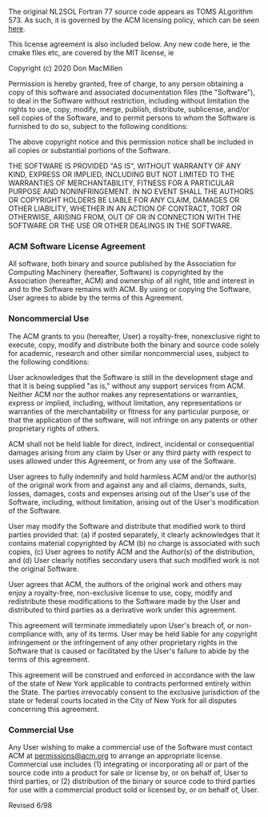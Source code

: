 The original NL2SOL Fortran 77 source code appears as TOMS ALgorithm 573.
As such, it is governed by the ACM licensing policy, which can be seen
[here](http://www.acm.org/publications/policies/softwarecrnotice).

This license agreement is also included below. Any new code here, ie 
the cmake files etc, are covered by the MIT license, ie

Copyright (c) 2020 Don MacMillen

Permission is hereby granted, free of charge, to any person obtaining a copy
of this software and associated documentation files (the "Software"), to deal
in the Software without restriction, including without limitation the rights
to use, copy, modify, merge, publish, distribute, sublicense, and/or sell
copies of the Software, and to permit persons to whom the Software is
furnished to do so, subject to the following conditions:

The above copyright notice and this permission notice shall be included in
all copies or substantial portions of the Software.

THE SOFTWARE IS PROVIDED "AS IS", WITHOUT WARRANTY OF ANY KIND,
EXPRESS OR IMPLIED, INCLUDING BUT NOT LIMITED TO THE WARRANTIES OF
MERCHANTABILITY, FITNESS FOR A PARTICULAR PURPOSE AND
NONINFRINGEMENT. IN NO EVENT SHALL THE AUTHORS OR COPYRIGHT HOLDERS BE
LIABLE FOR ANY CLAIM, DAMAGES OR OTHER LIABILITY, WHETHER IN AN ACTION
OF CONTRACT, TORT OR OTHERWISE, ARISING FROM, OUT OF OR IN CONNECTION
WITH THE SOFTWARE OR THE USE OR OTHER DEALINGS IN THE SOFTWARE.

### ACM Software License Agreement

All software, both binary and source published by the Association for
Computing Machinery (hereafter, Software) is copyrighted by the
Association (hereafter, ACM) and ownership of all right, title and
interest in and to the Software remains with ACM. By using or copying
the Software, User agrees to abide by the terms of this Agreement.

### Noncommercial Use

The ACM grants to you (hereafter, User) a royalty-free, nonexclusive
right to execute, copy, modify and distribute both the binary and
source code solely for academic, research and other similar
noncommercial uses, subject to the following conditions:

User acknowledges that the Software is still in the development stage
and that it is being supplied "as is," without any support services
from ACM. Neither ACM nor the author makes any representations or
warranties, express or implied, including, without limitation, any
representations or warranties of the merchantability or fitness for
any particular purpose, or that the application of the software, will
not infringe on any patents or other proprietary rights of others.

ACM shall not be held liable for direct, indirect, incidental or
consequential damages arising from any claim by User or any third
party with respect to uses allowed under this Agreement, or from any
use of the Software.

User agrees to fully indemnify and hold harmless ACM and/or the
author(s) of the original work from and against any and all claims,
demands, suits, losses, damages, costs and expenses arising out of the
User's use of the Software, including, without limitation, arising out
of the User's modification of the Software.

User may modify the Software and distribute that modified work to
third parties provided that: (a) if posted separately, it clearly
acknowledges that it contains material copyrighted by ACM (b) no
charge is associated with such copies, (c) User agrees to notify ACM
and the Author(s) of the distribution, and (d) User clearly notifies
secondary users that such modified work is not the original Software.

User agrees that ACM, the authors of the original work and others may
enjoy a royalty-free, non-exclusive license to use, copy, modify and
redistribute these modifications to the Software made by the User and
distributed to third parties as a derivative work under this
agreement.

This agreement will terminate immediately upon User's breach of, or
non-compliance with, any of its terms. User may be held liable for any
copyright infringement or the infringement of any other proprietary
rights in the Software that is caused or facilitated by the User's
failure to abide by the terms of this agreement.

This agreement will be construed and enforced in accordance with the
law of the state of New York applicable to contracts performed
entirely within the State. The parties irrevocably consent to the
exclusive jurisdiction of the state or federal courts located in the
City of New York for all disputes concerning this agreement.

### Commercial Use

Any User wishing to make a commercial use of the Software must contact
ACM at permissions@acm.org to arrange an appropriate
license. Commercial use includes (1) integrating or incorporating all
or part of the source code into a product for sale or license by, or
on behalf of, User to third parties, or (2) distribution of the binary
or source code to third parties for use with a commercial product sold
or licensed by, or on behalf of, User.

Revised 6/98


